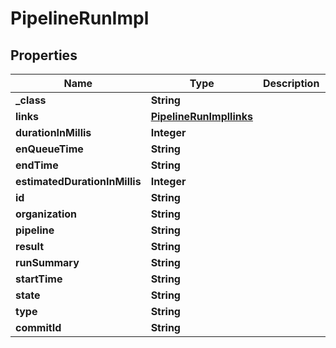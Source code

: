 
# PipelineRunImpl

## Properties
Name | Type | Description | Notes
------------ | ------------- | ------------- | -------------
**_class** | **String** |  |  [optional]
**links** | [**PipelineRunImpllinks**](PipelineRunImpllinks.md) |  |  [optional]
**durationInMillis** | **Integer** |  |  [optional]
**enQueueTime** | **String** |  |  [optional]
**endTime** | **String** |  |  [optional]
**estimatedDurationInMillis** | **Integer** |  |  [optional]
**id** | **String** |  |  [optional]
**organization** | **String** |  |  [optional]
**pipeline** | **String** |  |  [optional]
**result** | **String** |  |  [optional]
**runSummary** | **String** |  |  [optional]
**startTime** | **String** |  |  [optional]
**state** | **String** |  |  [optional]
**type** | **String** |  |  [optional]
**commitId** | **String** |  |  [optional]



